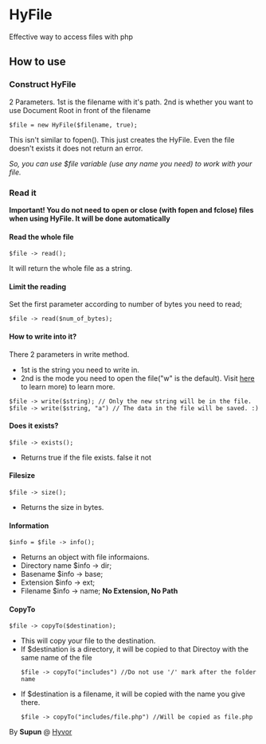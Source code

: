 # HyFile
Effective way to access files with php

## How to use 

### Construct HyFile
2 Parameters. 
1st is the filename with it's path.
2nd is whether you want to use Document Root in front of the filename
```
$file = new HyFile($filename, true);
```
This isn't similar to fopen(). This just creates the HyFile. Even the file doesn't exists it does not return an error. 

_So, you can use $file variable (use any name you need) to work with your file._

### Read it

**Important! You do not need to open or close (with fopen and fclose) files when using HyFile. It will be done automatically**  

#### Read the whole file
```
$file -> read();
```
It will return the whole file as a string.
#### Limit the reading
Set the first parameter according to number of bytes you need to read;
```
$file -> read($num_of_bytes);
```
#### How to write into it?
There 2 parameters in write method. 
* 1st is the string you need to write  in. 
* 2nd is the mode you need to open the file("w" is the default). Visit [here](http://php.net/manual/en/function.fopen.php) to learn more) to learn more.
```
$file -> write($string); // Only the new string will be in the file.
$file -> write($string, "a") // The data in the file will be saved. :)
```

#### Does it exists? 
```
$file -> exists();
```
* Returns true if the file exists. false it not

#### Filesize
```
$file -> size();
```
* Returns the size in bytes.

#### Information
```
$info = $file -> info();
```
* Returns an object with file informaions.
* Directory name    $info -> dir;
* Basename          $info -> base;
* Extension         $info -> ext;
* Filename          $info -> name; **No Extension, No Path**

#### CopyTo
```
$file -> copyTo($destination);
```
* This will copy your file to the destination.
* If $destination is a directory, it will be copied to that Directoy with the same name of the file
  ```
  $file -> copyTo("includes") //Do not use '/' mark after the folder name
  ```
* If $destination is a filename, it will be copied with the name you give there.
  ```
  $file -> copyTo("includes/file.php") //Will be copied as file.php
  ```
  


By **Supun** @ [Hyvor](www.hyvor.com)
